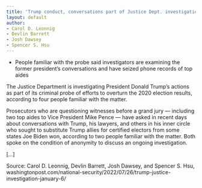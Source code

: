 ```yaml
---
title: 'Trump conduct, conversations part of Justice Dept. investigation'
layout: default
author:
- Carol D. Leonnig
- Devlin Barrett
- Josh Dawsey
- Spencer S. Hsu
---
```


- People familiar with the probe said investigators are examining the former president’s conversations and have seized phone records of top aides

The Justice Department is investigating President Donald Trump’s actions as part of its criminal probe of efforts to overturn the 2020 election results, according to four people familiar with the matter.

Prosecutors who are questioning witnesses before a grand jury — including two top aides to Vice President Mike Pence — have asked in recent days about conversations with Trump, his lawyers, and others in his inner circle who sought to substitute Trump allies for certified electors from some states Joe Biden won, according to two people familiar with the matter. Both spoke on the condition of anonymity to discuss an ongoing investigation.

[…]

Source: Carol D. Leonnig, Devlin Barrett, Josh Dawsey, and Spencer S. Hsu, washingtonpost.com/national-security/2022/07/26/trump-justice-investigation-january-6/
